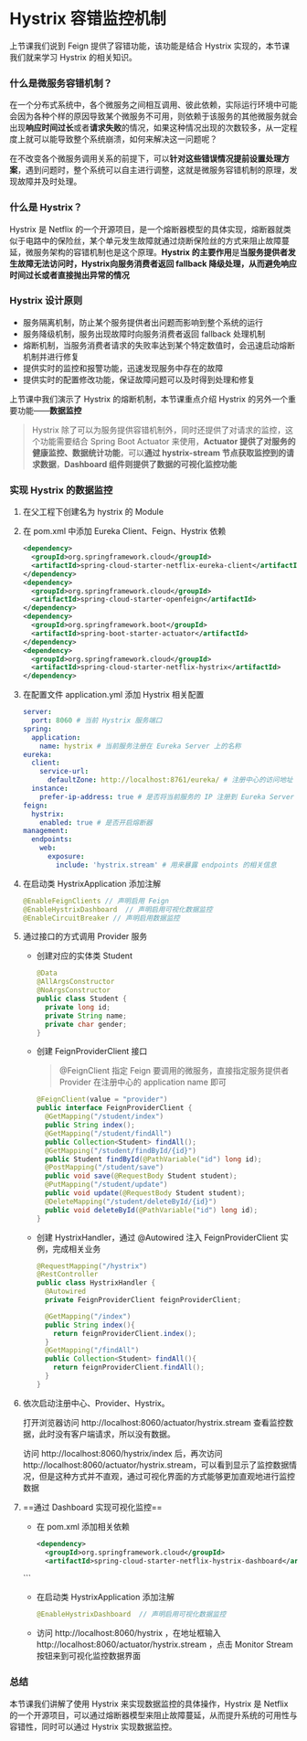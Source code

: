 # Hystrix 容错监控机制

上节课我们说到 Feign 提供了容错功能，该功能是结合 Hystrix 实现的，本节课我们就来学习 Hystrix 的相关知识。

### 什么是微服务容错机制？
在一个分布式系统中，各个微服务之间相互调用、彼此依赖，实际运行环境中可能会因为各种个样的原因导致某个微服务不可用，则依赖于该服务的其他微服务就会出现**响应时间过长**或者**请求失败**的情况，如果这种情况出现的次数较多，从一定程度上就可以能导致整个系统崩溃，如何来解决这一问题呢？

在不改变各个微服务调用关系的前提下，可以**针对这些错误情况提前设置处理方案**，遇到问题时，整个系统可以自主进行调整，这就是微服务容错机制的原理，发现故障并及时处理。

### 什么是 Hystrix？
Hystrix 是 Netflix 的一个开源项目，是一个熔断器模型的具体实现，熔断器就类似于电路中的保险丝，某个单元发生故障就通过烧断保险丝的方式来阻止故障蔓延，微服务架构的容错机制也是这个原理。**Hystrix 的主要作用**是**当服务提供者发生故障无法访问时，Hystrix向服务消费者返回 fallback 降级处理，从而避免响应时间过长或者直接抛出异常的情况**

### Hystrix 设计原则

- 服务隔离机制，防止某个服务提供者出问题而影响到整个系统的运行
- 服务降级机制，服务出现故障时向服务消费者返回 fallback 处理机制
- 熔断机制，当服务消费者请求的失败率达到某个特定数值时，会迅速启动熔断机制并进行修复
- 提供实时的监控和报警功能，迅速发现服务中存在的故障
- 提供实时的配置修改功能，保证故障问题可以及时得到处理和修复

上节课中我们演示了 Hystrix 的熔断机制，本节课重点介绍 Hystrix 的另外一个重要功能——**数据监控**

> Hystrix 除了可以为服务提供容错机制外，同时还提供了对请求的监控，这个功能需要结合 Spring Boot Actuator 来使用，**Actuator 提供了对服务的健康监控、数据统计功能**，可以**通过 hystrix-stream 节点获取监控到的请求数据**，**Dashboard 组件则提供了数据的可视化监控功能**
>
### 实现 Hystrix 的数据监控

1. 在父工程下创建名为 hystrix  的 Module

2. 在 pom.xml 中添加 Eureka Client、Feign、Hystrix 依赖

   ```xml
   <dependency>
     <groupId>org.springframework.cloud</groupId>
     <artifactId>spring-cloud-starter-netflix-eureka-client</artifactId>
   </dependency>
   <dependency>
     <groupId>org.springframework.cloud</groupId>
     <artifactId>spring-cloud-starter-openfeign</artifactId>
   </dependency>
   <dependency>
     <groupId>org.springframework.boot</groupId>
     <artifactId>spring-boot-starter-actuator</artifactId>
   </dependency>
   <dependency>
     <groupId>org.springframework.cloud</groupId>
     <artifactId>spring-cloud-starter-netflix-hystrix</artifactId>
   </dependency>
   ```

3. 在配置文件 application.yml 添加 Hystrix 相关配置

   ```yaml
   server:
     port: 8060 # 当前 Hystrix 服务端口
   spring:
     application:
       name: hystrix # 当前服务注册在 Eureka Server 上的名称
   eureka:
     client:
       service-url:
         defaultZone: http://localhost:8761/eureka/ # 注册中心的访问地址
     instance:
       prefer-ip-address: true # 是否将当前服务的 IP 注册到 Eureka Server
   feign:
     hystrix:
       enabled: true # 是否开启熔断器
   management:
     endpoints:
       web:
         exposure:
           include: 'hystrix.stream' # 用来暴露 endpoints 的相关信息
   ```

4. 在启动类 HystrixApplication 添加注解

   ```java
   @EnableFeignClients // 声明启用 Feign
   @EnableHystrixDashboard  // 声明启用可视化数据监控
   @EnableCircuitBreaker // 声明启用数据监控
   ```

5. 通过接口的方式调用 Provider 服务

   - 创建对应的实体类 Student

     ```java
     @Data
     @AllArgsConstructor
     @NoArgsConstructor
     public class Student {
       private long id;
       private String name;
       private char gender;
     }
     ```

   - 创建 FeignProviderClient 接口

     > @FeignClient 指定 Feign 要调用的微服务，直接指定服务提供者 Provider 在注册中心的 application name 即可

     ```java
     @FeignClient(value = "provider")
     public interface FeignProviderClient {
       @GetMapping("/student/index")
       public String index();
       @GetMapping("/student/findAll")
       public Collection<Student> findAll();
       @GetMapping("/student/findById/{id}")
       public Student findById(@PathVariable("id") long id);
       @PostMapping("/student/save")
       public void save(@RequestBody Student student);
       @PutMapping("/student/update")
       public void update(@RequestBody Student student);
       @DeleteMapping("/student/deleteById/{id}")
       public void deleteById(@PathVariable("id") long id);
     }
     ```

   - 创建 HystrixHandler，通过 @Autowired 注入 FeignProviderClient 实例，完成相关业务

     ```java
     @RequestMapping("/hystrix")
     @RestController
     public class HystrixHandler {
       @Autowired
       private FeignProviderClient feignProviderClient;
     
       @GetMapping("/index")
       public String index(){
         return feignProviderClient.index();
       }
       @GetMapping("/findAll")
       public Collection<Student> findAll(){
         return feignProviderClient.findAll();
       } 
     }
     ```

6. 依次启动注册中心、Provider、Hystrix。

     打开浏览器访问 http://localhost:8060/actuator/hystrix.stream 查看监控数据，此时没有客户端请求，所以没有数据。

     访问 http://localhost:8060/hystrix/index 后，再次访问 http://localhost:8060/actuator/hystrix.stream，可以看到显示了监控数据情况，但是这种方式并不直观，通过可视化界面的方式能够更加直观地进行监控数据

7.  ==通过 Dashboard 实现可视化监控==

    - 在 pom.xml 添加相关依赖
    
      ```xml
      <dependency>
        <groupId>org.springframework.cloud</groupId>
        <artifactId>spring-cloud-starter-netflix-hystrix-dashboard</artifactId>
    </dependency>
      ```
    
    - 在启动类 HystrixApplication 添加注解
    
      ```java
      @EnableHystrixDashboard  // 声明启用可视化数据监控
      ```
    
    - 访问 http://localhost:8060/hystrix ，在地址框输入 http://localhost:8060/actuator/hystrix.stream ，点击 Monitor Stream 按钮来到可视化监控数据界面

### 总结
本节课我们讲解了使用 Hystrix 来实现数据监控的具体操作，Hystrix 是 Netflix 的一个开源项目，可以通过熔断器模型来阻止故障蔓延，从而提升系统的可用性与容错性，同时可以通过 Hystrix 实现数据监控。

